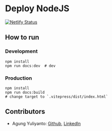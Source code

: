 Deploy NodeJS
==========================================
[![Netlify Status](https://api.netlify.com/api/v1/badges/b9525a28-8e8e-4725-976b-860bcbf7ed12/deploy-status)](https://app.netlify.com/sites/deploy-nodejs/deploys)


## How to run

### Development
```shell
npm install
npm run docs:dev  # dev
```
### Production
```shell
npm install
npm run docs:build
# change target to `.vitepress/dist/index.html`
```

## Contributors
- Agung Yuliyanto: [Github](https://github.com/agung96tm), [LinkedIn](https://www.linkedin.com/in/agung96tm/)

